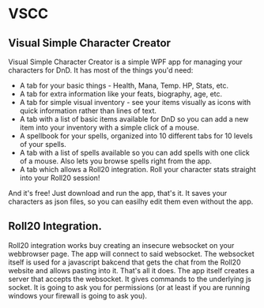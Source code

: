 # VSCC
## Visual Simple Character Creator

Visual Simple Character Creator is a simple WPF app for managing your characters for DnD. It has most of the things you'd need:

* A tab for your basic things - Health, Mana, Temp. HP, Stats, etc.
* A tab for extra information like your feats, biography, age, etc.
* A tab for simple visual inventory - see your items visually as icons with quick information rather than lines of text.
* A tab with a list of basic items available for DnD so you can add a new item into your inventory with a simple click of a mouse.
* A spellbook for your spells, organized into 10 different tabs for 10 levels of your spells.
* A tab with a list of spells available so you can add spells with one click of a mouse. Also lets you browse spells right from the app.
* A tab which allows a Roll20 integration. Roll your character stats straight into your Roll20 session!

And it's free! Just download and run the app, that's it.
It saves your characters as json files, so you can easilhy edit them even without the app.

## Roll20 Integration.
Roll20 integration works buy creating an insecure websocket on your webbrowser page. The app will connect to said websocket. 
The websocket itself is used for a javascript bakcend that gets the chat from the Roll20 website and allows pasting into it. That's all it does.
The app itself creates a server that accepts the websocket. It gives commands to the underlying js socket. It is going to ask you for permissions (or at least if you are running windows your firewall is going to ask you).
